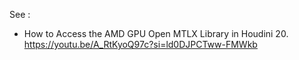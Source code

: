 See : 

- How to Access the AMD GPU Open MTLX Library in Houdini 20. 
https://youtu.be/A_RtKyoQ97c?si=ld0DJPCTww-FMWkb